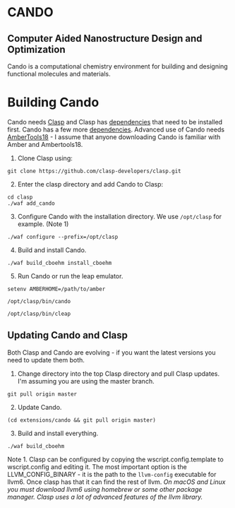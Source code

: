 # CANDO
## Computer Aided Nanostructure Design and Optimization

Cando is a computational chemistry environment for
building and designing functional molecules and materials.

# Building Cando 

Cando needs [Clasp](https://github.com/clasp-developers/clasp.git) and Clasp has [dependencies](https://github.com/clasp-developers/clasp/wiki/Build-Instructions) that need to be installed first.  Cando has a few more [dependencies](https://github.com/drmeister/cando/wiki/Cando-dependencies).  Advanced use of Cando needs [AmberTools18](http://ambermd.org/GetAmber.php#ambertools) - I assume that anyone downloading Cando is familiar with Amber and Ambertools18.

1. Clone Clasp using: 

```
git clone https://github.com/clasp-developers/clasp.git
```

2. Enter the clasp directory and add Cando to Clasp:

```
cd clasp
./waf add_cando
```

3. Configure Cando with the installation directory. We use ```/opt/clasp``` for example. (Note 1) 

```
./waf configure --prefix=/opt/clasp
```

4. Build and install Cando.

```
./waf build_cboehm install_cboehm
```

5. Run Cando or run the leap emulator.
```
setenv AMBERHOME=/path/to/amber

/opt/clasp/bin/cando

/opt/clasp/bin/cleap
```

## Updating Cando and Clasp

Both Clasp and Cando are evolving - if you want the latest versions you need to update them both.

1. Change directory into the top Clasp directory and pull Clasp updates.  I'm assuming you are using the master branch.

```
git pull origin master
```

2. Update Cando.

```
(cd extensions/cando && git pull origin master)
```

3. Build and install everything.

```
./waf build_cboehm
```

Note 1. Clasp can be configured by copying the wscript.config.template to wscript.config and editing it. The most important option is the LLVM_CONFIG_BINARY - it is the path to the ```llvm-config``` executable for llvm6.  Once clasp has that it can find the rest of llvm.  *On macOS and Linux you must download llvm6 using homebrew or some other package manager. Clasp uses a lot of advanced features of the llvm library.*
